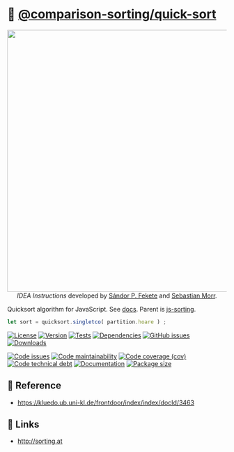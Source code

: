 :rabbit2: [@comparison-sorting/quick-sort](https://comparison-sorting.github.io/quick-sort)
==

<p align="center">
<a href="https://idea-instructions.com/quick-sort">
<img src="https://idea-instructions.com/quick-sort.png" width="600">
</a><br/>
<i>IDEA Instructions</i>
developed by
<a href="https://www.ibr.cs.tu-bs.de/users/fekete">Sándor P. Fekete</a>
and
<a href="https://morr.cc">Sebastian Morr</a>.
</p>

Quicksort algorithm for JavaScript.
See [docs](https://comparison-sorting.github.io/quick-sort).
Parent is [js-sorting](https://github.com/make-github-pseudonymous-again/js-sorting).

```js
let sort = quicksort.singletco( partition.hoare ) ;
```

[![License](https://img.shields.io/github/license/comparison-sorting/quick-sort.svg)](https://raw.githubusercontent.com/comparison-sorting/quick-sort/main/LICENSE)
[![Version](https://img.shields.io/npm/v/@comparison-sorting/quick-sort.svg)](https://www.npmjs.org/package/@comparison-sorting/quick-sort)
[![Tests](https://img.shields.io/github/workflow/status/comparison-sorting/quick-sort/ci:test?event=push&label=tests)](https://github.com/comparison-sorting/quick-sort/actions/workflows/ci:test.yml?query=branch:main)
[![Dependencies](https://img.shields.io/librariesio/github/comparison-sorting/quick-sort.svg)](https://github.com/comparison-sorting/quick-sort/network/dependencies)
[![GitHub issues](https://img.shields.io/github/issues/comparison-sorting/quick-sort.svg)](https://github.com/comparison-sorting/quick-sort/issues)
[![Downloads](https://img.shields.io/npm/dm/@comparison-sorting/quick-sort.svg)](https://www.npmjs.org/package/@comparison-sorting/quick-sort)

[![Code issues](https://img.shields.io/codeclimate/issues/comparison-sorting/quick-sort.svg)](https://codeclimate.com/github/comparison-sorting/quick-sort/issues)
[![Code maintainability](https://img.shields.io/codeclimate/maintainability/comparison-sorting/quick-sort.svg)](https://codeclimate.com/github/comparison-sorting/quick-sort/trends/churn)
[![Code coverage (cov)](https://img.shields.io/codecov/c/gh/comparison-sorting/quick-sort/main.svg)](https://codecov.io/gh/comparison-sorting/quick-sort)
[![Code technical debt](https://img.shields.io/codeclimate/tech-debt/comparison-sorting/quick-sort.svg)](https://codeclimate.com/github/comparison-sorting/quick-sort/trends/technical_debt)
[![Documentation](https://comparison-sorting.github.io/quick-sort/badge.svg)](https://comparison-sorting.github.io/quick-sort/source.html)
[![Package size](https://img.shields.io/bundlephobia/minzip/@comparison-sorting/quick-sort)](https://bundlephobia.com/result?p=@comparison-sorting/quick-sort)

## :scroll: Reference

  - https://kluedo.ub.uni-kl.de/frontdoor/index/index/docId/3463

## :link: Links

  - http://sorting.at
